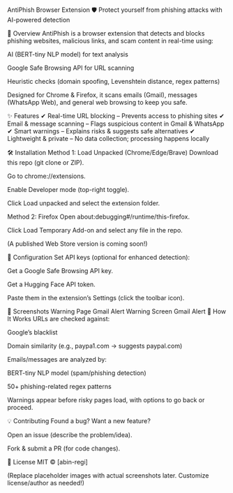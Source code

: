 AntiPhish Browser Extension
🛡️ Protect yourself from phishing attacks with AI-powered detection

📌 Overview
AntiPhish is a browser extension that detects and blocks phishing websites, malicious links, and scam content in real-time using:

AI (BERT-tiny NLP model) for text analysis

Google Safe Browsing API for URL scanning

Heuristic checks (domain spoofing, Levenshtein distance, regex patterns)

Designed for Chrome & Firefox, it scans emails (Gmail), messages (WhatsApp Web), and general web browsing to keep you safe.

✨ Features
✔ Real-time URL blocking – Prevents access to phishing sites
✔ Email & message scanning – Flags suspicious content in Gmail & WhatsApp
✔ Smart warnings – Explains risks & suggests safe alternatives
✔ Lightweight & private – No data collection; processing happens locally

🛠️ Installation
Method 1: Load Unpacked (Chrome/Edge/Brave)
Download this repo (git clone or ZIP).

Go to chrome://extensions.

Enable Developer mode (top-right toggle).

Click Load unpacked and select the extension folder.

Method 2: Firefox
Open about:debugging#/runtime/this-firefox.

Click Load Temporary Add-on and select any file in the repo.

(A published Web Store version is coming soon!)

🔧 Configuration
Set API keys (optional for enhanced detection):

Get a Google Safe Browsing API key.

Get a Hugging Face API token.

Paste them in the extension’s Settings (click the toolbar icon).

📸 Screenshots
Warning Page	Gmail Alert
Warning Screen	Gmail Alert
🤖 How It Works
URLs are checked against:

Google’s blacklist

Domain similarity (e.g., paypa1.com → suggests paypal.com)

Emails/messages are analyzed by:

BERT-tiny NLP model (spam/phishing detection)

50+ phishing-related regex patterns

Warnings appear before risky pages load, with options to go back or proceed.


💡 Contributing
Found a bug? Want a new feature?

Open an issue (describe the problem/idea).

Fork & submit a PR (for code changes).

📜 License
MIT © [abin-regi]

(Replace placeholder images with actual screenshots later. Customize license/author as needed!)
